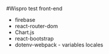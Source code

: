 #Wispro test front-end

- firebase
- react-router-dom
- Chart.js
- react-bootstrap
- dotenv-webpack - variables locales




